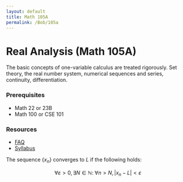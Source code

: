 ```yaml
---
layout: default
title: Math 105A
permalink: /Bob/105a
---
```


# Real Analysis (Math 105A)

The basic concepts of one-variable calculus are treated rigorously. Set theory, the real number system, numerical sequences and series, continuity, differentiation.

### Prerequisites
- Math 22 or 23B
- Math 100 or CSE 101

### Resources

- [FAQ](/Bob/23a/faq)
- [Syllabus](/Bob/23a/syllabus_fall24_105a.pdf)

The sequence $\{x_n\}$ converges to $L$ if the following holds:

$$\forall \varepsilon > 0, \exists N \in \mathbb N:\ \forall n > N, |x_n - L| < \varepsilon$$
